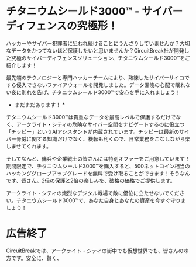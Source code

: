 # チタニウムシールド3000™ - サイバーディフェンスの究極形！

ハッカーやサイバー犯罪者に狙われ続けることにうんざりしていませんか？大切なデータをかつてないほど保護したいと思いませんか？CircuitBreak社が開発した究極のサイバーディフェンスソリューション、チタニウムシールド3000™をご紹介します！

最先端のテクノロジーと専門ハッカーチームにより、熟練したサイバーサイコですら侵入できないファイアウォールを開発しました。データ漏洩の心配で眠れない夜に別れを告げ、チタニウムシールド3000™で安心を手に入れましょう！

- まだまだあります！ \*

チタニウムシールド3000™は貴重なデータを最高レベルで保護するだけでなく、アークライト・シティの危険なサイバー空間をナビゲートするのに役立つ「チッピー」というAIアシスタントが内蔵されています。チッピーは最新のサイバー脅威に関する知識だけでなく、機転も利くので、日常業務をこなしながら楽しませてくれます。

そしてなんと、傭兵や企業戦士の皆さんには特別オファーをご用意しています！期間限定で、チタニウムシールド3000™を購入すると、500ネットコイン相当のハッキンググローブアップグレードを無料で受け取ることができます！そうなんです、皆さん。2倍の保護と2倍の楽しみを、破格の価格でご提供します。

アークライト・シティの熾烈なデジタル戦場で敵に優位に立たせないでください。チタニウムシールド3000™で、あなた自身とあなたの資産を今すぐ守りましょう！

# 広告終了

CircuitBreakでは、アークライト・シティの街中でも仮想世界でも、皆さんの味方です。安全に、賢く、
